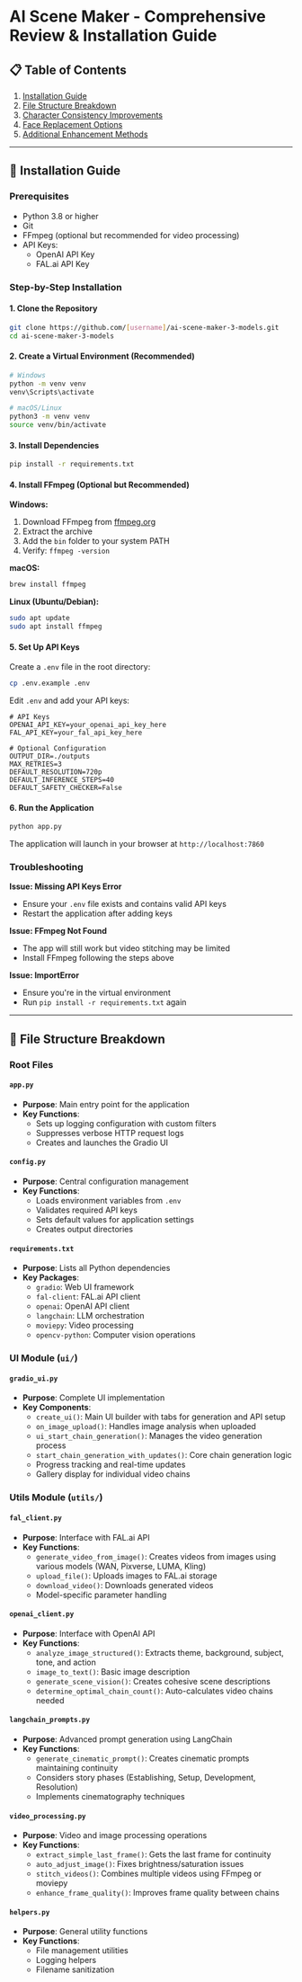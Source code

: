 # AI Scene Maker - Comprehensive Review & Installation Guide

## 📋 Table of Contents
1. [Installation Guide](#installation-guide)
2. [File Structure Breakdown](#file-structure-breakdown)
3. [Character Consistency Improvements](#character-consistency-improvements)
4. [Face Replacement Options](#face-replacement-options)
5. [Additional Enhancement Methods](#additional-enhancement-methods)

---

## 🚀 Installation Guide

### Prerequisites
- Python 3.8 or higher
- Git
- FFmpeg (optional but recommended for video processing)
- API Keys:
  - OpenAI API Key
  - FAL.ai API Key

### Step-by-Step Installation

#### 1. Clone the Repository
```bash
git clone https://github.com/[username]/ai-scene-maker-3-models.git
cd ai-scene-maker-3-models
```

#### 2. Create a Virtual Environment (Recommended)
```bash
# Windows
python -m venv venv
venv\Scripts\activate

# macOS/Linux
python3 -m venv venv
source venv/bin/activate
```

#### 3. Install Dependencies
```bash
pip install -r requirements.txt
```

#### 4. Install FFmpeg (Optional but Recommended)

**Windows:**
1. Download FFmpeg from [ffmpeg.org](https://ffmpeg.org/download.html)
2. Extract the archive
3. Add the `bin` folder to your system PATH
4. Verify: `ffmpeg -version`

**macOS:**
```bash
brew install ffmpeg
```

**Linux (Ubuntu/Debian):**
```bash
sudo apt update
sudo apt install ffmpeg
```

#### 5. Set Up API Keys

Create a `.env` file in the root directory:
```bash
cp .env.example .env
```

Edit `.env` and add your API keys:
```env
# API Keys
OPENAI_API_KEY=your_openai_api_key_here
FAL_API_KEY=your_fal_api_key_here

# Optional Configuration
OUTPUT_DIR=./outputs
MAX_RETRIES=3
DEFAULT_RESOLUTION=720p
DEFAULT_INFERENCE_STEPS=40
DEFAULT_SAFETY_CHECKER=False
```

#### 6. Run the Application
```bash
python app.py
```

The application will launch in your browser at `http://localhost:7860`

### Troubleshooting

**Issue: Missing API Keys Error**
- Ensure your `.env` file exists and contains valid API keys
- Restart the application after adding keys

**Issue: FFmpeg Not Found**
- The app will still work but video stitching may be limited
- Install FFmpeg following the steps above

**Issue: ImportError**
- Ensure you're in the virtual environment
- Run `pip install -r requirements.txt` again

---

## 📁 File Structure Breakdown

### Root Files

#### `app.py`
- **Purpose**: Main entry point for the application
- **Key Functions**:
  - Sets up logging configuration with custom filters
  - Suppresses verbose HTTP request logs
  - Creates and launches the Gradio UI

#### `config.py`
- **Purpose**: Central configuration management
- **Key Functions**:
  - Loads environment variables from `.env`
  - Validates required API keys
  - Sets default values for application settings
  - Creates output directories

#### `requirements.txt`
- **Purpose**: Lists all Python dependencies
- **Key Packages**:
  - `gradio`: Web UI framework
  - `fal-client`: FAL.ai API client
  - `openai`: OpenAI API client
  - `langchain`: LLM orchestration
  - `moviepy`: Video processing
  - `opencv-python`: Computer vision operations

### UI Module (`ui/`)

#### `gradio_ui.py`
- **Purpose**: Complete UI implementation
- **Key Components**:
  - `create_ui()`: Main UI builder with tabs for generation and API setup
  - `on_image_upload()`: Handles image analysis when uploaded
  - `ui_start_chain_generation()`: Manages the video generation process
  - `start_chain_generation_with_updates()`: Core chain generation logic
  - Progress tracking and real-time updates
  - Gallery display for individual video chains

### Utils Module (`utils/`)

#### `fal_client.py`
- **Purpose**: Interface with FAL.ai API
- **Key Functions**:
  - `generate_video_from_image()`: Creates videos from images using various models (WAN, Pixverse, LUMA, Kling)
  - `upload_file()`: Uploads images to FAL.ai storage
  - `download_video()`: Downloads generated videos
  - Model-specific parameter handling

#### `openai_client.py`
- **Purpose**: Interface with OpenAI API
- **Key Functions**:
  - `analyze_image_structured()`: Extracts theme, background, subject, tone, and action
  - `image_to_text()`: Basic image description
  - `generate_scene_vision()`: Creates cohesive scene descriptions
  - `determine_optimal_chain_count()`: Auto-calculates video chains needed

#### `langchain_prompts.py`
- **Purpose**: Advanced prompt generation using LangChain
- **Key Functions**:
  - `generate_cinematic_prompt()`: Creates cinematic prompts maintaining continuity
  - Considers story phases (Establishing, Setup, Development, Resolution)
  - Implements cinematography techniques

#### `video_processing.py`
- **Purpose**: Video and image processing operations
- **Key Functions**:
  - `extract_simple_last_frame()`: Gets the last frame for continuity
  - `auto_adjust_image()`: Fixes brightness/saturation issues
  - `stitch_videos()`: Combines multiple videos using FFmpeg or moviepy
  - `enhance_frame_quality()`: Improves frame quality between chains

#### `helpers.py`
- **Purpose**: General utility functions
- **Key Functions**:
  - File management utilities
  - Logging helpers
  - Filename sanitization

